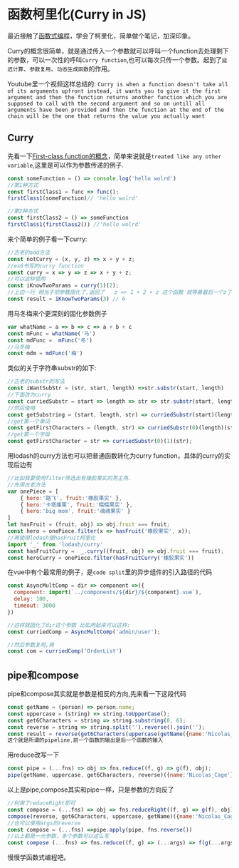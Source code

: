 # 函数柯里化(Curry in JS)

最近接触了[函数式编程](http://www.ruanyifeng.com/blog/2012/04/functional_programming.html)，学会了柯里化，简单做个笔记，加深印象。

Curry的概念很简单，就是通过传入一个参数就可以呼叫一个function去处理剩下的参数，可以一次性的呼叫`Curry function`,也可以每次只传一个参数。起到了`延迟计算`、`参数复用`、`动态生成函数`的作用。

Youtube里一个视频这样总结的: `Curry is when a function doesn't take all of its arguments upfront instead, it wants you to give it the first argument and then the function returns another function which you are supposed to call with the second argument and so on untill all arguments have been provided and then the function at the end of the chain will be the one that returns the value you actually want`

## Curry
先看一下[First-class function的概念](https://developer.mozilla.org/en-US/docs/Glossary/First-class_Function)，简单来说就是`treated like any other variable`,这里是可以作为参数传递的例子.
```js
const someFunction = () => console.log('hello wolrd')
//第1种方式
const firstClass1 = func => func();
firstClass1(someFunction)// 'hello wolrd'

//第2种方式
const firstClass2 = () => someFunction
firstClass1(firstClass2()) //'hello wolrd'
```

来个简单的例子看一下curry:
```js
//古老的add方法
const notCurry = (x, y, z) => x + y + z;
//es6书写的curry function
const curry = x => y => z => x + y + z;
//可以这样使用
const iKnowTwoParams = curry(1)(2);
//上边一行 相当于把参数固化了,返回了   z => 1 + 2 + z 这个函数 就等着最后一个z了
const result = iKnowTwoParams(3) // 6
```
用马冬梅来个更深刻的固化参数例子
```js
var whatName = a => b => c => a + b + c
const mFunc = whatName('马')
const mdFunc =  mFunc('冬')
//马冬梅
const mdm = mdFunc('梅')
```
类似的关于字符串substr的如下:
```js
//古老的substr的写法
const iWantSubStr = (str, start, length) =>str.substr(start, length)
//下面改为curry
const curriedSubstr = start => length => str => str.substr(start, length);
//然后使用
const getSubstring = (start, length, str) => curriedSubstr(start)(length)(str);
//get第一个单词
const getFirstCharacters = (length, str) => curriedSubstr(0)(length)(str);
//get第一个字母
const getFirstCharacter = str => curriedSubstr(0)(1)(str);
```
用lodash的curry方法也可以把普通函数转化为curry function，具体的curry的实现后边有
```js
//比如我要使用filter筛选出有橡胶果实的男主角.
//先用古老方法
var onePiece = [
    { hero:'路飞', fruit:'橡胶果实' },
    { hero:'卡塔庫栗', fruit:'糯糯果实' },
    { hero:'big mom', fruit:'魂魂果实' }
]
let hasFruit = (fruit, obj) => obj.fruit === fruit;
const hero = onePiece.filter(x => hasFruit('橡胶果实', x));
//再使用lodash使hasFruit柯里化
import '_' from 'lodash/curry'
const hasFruitCurry =  _.curry((fruit, obj) => obj.fruit === fruit);
const heroCurry = onePiece.filter(hasFruitCurry('橡胶果实'))

```

在vue中有个最常用的例子，是`code split`里的异步组件的引入路径的代码
```js
const AsyncMultComp = dir => component =>({
  component: import(`../components/${dir}/${component}.vue`),
  delay: 100,
  timeout: 3000
})

//这样就固化了dir这个参数 比如用起来可以这样:
const curriedComp = AsyncMultComp('admin/user');

//然后参数复用,爽
const com = curriedComp('OrderList')
```


## pipe和compose
pipe和compose其实就是参数是相反的方向,先来看一下这段代码
```js
const getName = (person) => person.name;
const uppercase = (string) => string.toUpperCase();
const get6Characters = string => string.substring(0, 6);
const reverse = string => string.split('').reverse().join('');
const result = reverse(get6Characters(uppercase(getName({name:'Nicolas_Cage'}))))
这个就是所谓的pipeline,前一个函数的输出是后一个函数的输入
```
用reduce改写一下
```js
const pipe = (...fns) => obj => fns.reduce((f, g) => g(f), obj);
pipe(getName, uppercase, get6Characters, reverse)({name:'Nicolas_Cage'})//ALOCIN
```
以上是pipe,compose其实和pipe一样，只是参数的方向反了
```js
//利用了reduceRight即可
const compose = (...fns) => obj => fns.reduceRight((f, g) => g(f), obj);
compose(reverse, get6Characters, uppercase, getName)({name:'Nicolas_Cage'})//ALOCIN
//也可以使用args的reverse
const compose = (...fns) =>pipe.apply(pipe, fns.reverse())
//以上都是一元参数，多个参数可以这么写
const compose (...fns) => fns.reduce((f, g) => (...args) => f(g(...args)))
```
慢慢学函数式编程吧。



